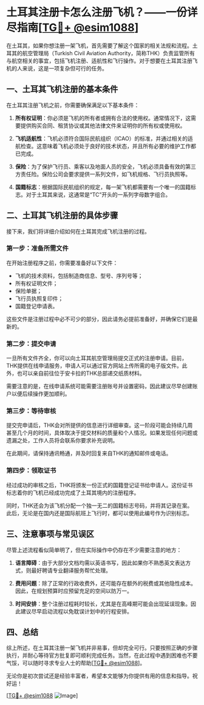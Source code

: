 # 土耳其注册卡怎么注册飞机？——一份详尽指南[[TG💪+ @esim1088](https://t.me/s/esim1088)]

在土耳其，如果你想注册一架飞机，首先需要了解这个国家的相关法规和流程。土耳其的航空管理局（Turkish Civil Aviation Authority，简称THK）负责监管所有与航空相关的事宜，包括飞机注册、适航性和飞行操作。对于想要在土耳其注册飞机的人来说，这是一项复杂但可行的任务。

## 一、土耳其飞机注册的基本条件

在土耳其注册飞机之前，你需要确保满足以下基本条件：

1. **所有权证明**：你必须是飞机的所有者或拥有合法的使用权。通常情况下，这需要提供购买合同、租赁协议或其他法律文件来证明你的所有权或使用权。

2. **飞机适航性**：飞机必须符合国际民航组织（ICAO）的标准，并通过相关的适航检查。这意味着飞机必须处于良好的技术状态，并且所有必要的维护工作都已完成。

3. **保险**：为了保护飞行员、乘客以及地面人员的安全，飞机必须具备有效的第三方责任险。保险公司会要求提供一系列文件，如飞机规格、飞行员执照等。

4. **国籍标志**：根据国际民航组织的规定，每一架飞机都需要有一个唯一的国籍标志。对于土耳其来说，这通常是“TC”开头的一系列字母数字组合。

## 二、土耳其飞机注册的具体步骤

接下来，我们将详细介绍如何在土耳其完成飞机注册的过程。

### 第一步：准备所需文件

在开始注册程序之前，你需要准备好以下文件：

- 飞机的技术资料，包括制造商信息、型号、序列号等；
- 所有权证明文件；
- 保险单据；
- 飞行员执照复印件；
- 国籍登记申请表。

这些文件是注册过程中必不可少的部分，因此请务必提前准备好，并确保它们是最新的。

### 第二步：提交申请

一旦所有文件齐全，你可以向土耳其航空管理局提交正式的注册申请。目前，THK提供在线申请服务，申请人可以通过官方网站上传所需的电子版文件。此外，也可以亲自前往位于安卡拉的THK总部递交纸质材料。

需要注意的是，在线申请系统可能需要注册账号并设置密码，因此建议尽早创建账户以便后续操作更加顺利。

### 第三步：等待审核

提交完申请后，THK会对所提供的信息进行详细审查。这一阶段可能会持续几周甚至几个月的时间，具体取决于提交材料的质量和个人情况。如果发现任何问题或遗漏之处，工作人员将会联系你要求补充说明。

在此期间，请保持通讯畅通，并及时回复来自THK的通知邮件或电话。

### 第四步：领取证书

经过成功的审核之后，THK将颁发一份正式的国籍登记证书给申请人。这份证书标志着你的飞机已经成功完成了土耳其境内的注册程序。

同时，THK还会为该飞机分配一个独一无二的国籍标志号码，并将其记录在案。此后，无论是在国内还是国际航班上飞行时，都可以使用此编号作为识别标志。

## 三、注意事项与常见误区

尽管上述流程看似简单明了，但在实际操作中仍存在不少需要注意的地方：

1. **语言障碍**：由于大部分文档均需以英语书写，因此如果你不熟悉英文表达方式，则最好聘请专业翻译服务帮忙处理。
   
2. **费用问题**：除了正常的行政收费外，还可能存在额外的税费或其他隐性成本。因此，在规划预算时应预留充足的空间以防万一。

3. **时间安排**：整个注册过程耗时较长，尤其是在高峰期可能会出现延误现象。因此建议尽早启动流程以免耽误计划中的行程安排。

## 四、总结

综上所述，在土耳其注册一架飞机并非易事，但却完全可行。只要按照正确的步骤执行，并耐心等待官方批复即可顺利完成任务。当然，在此过程中遇到困难也不要气馁，可以随时寻求专业人士的帮助[[TG💪+ @esim1088](https://t.me/s/esim1088)]。

无论你是初次尝试还是经验丰富者，希望本文能够为你提供有用的信息和指导。祝好运！

[[TG💪+ @esim1088](https://t.me/s/esim1088) ![Image](https://i.postimg.cc/4NQfJmqS/Snipaste-2025-05-13-00-14-12.png)]